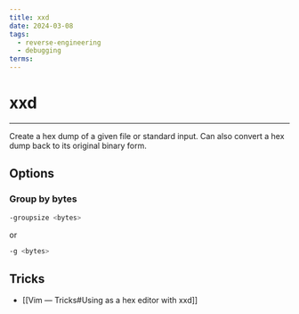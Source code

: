 ```yaml
---
title: xxd
date: 2024-03-08
tags:
  - reverse-engineering
  - debugging
terms:
---
```


# xxd

---

Create a hex dump of a given file or standard input.
Can also convert a hex dump back to its original binary form.

## Options

### Group by bytes

```sh
-groupsize <bytes>
```

or

```sh
-g <bytes>
```

## Tricks

 - [[Vim — Tricks#Using as a hex editor with xxd]]